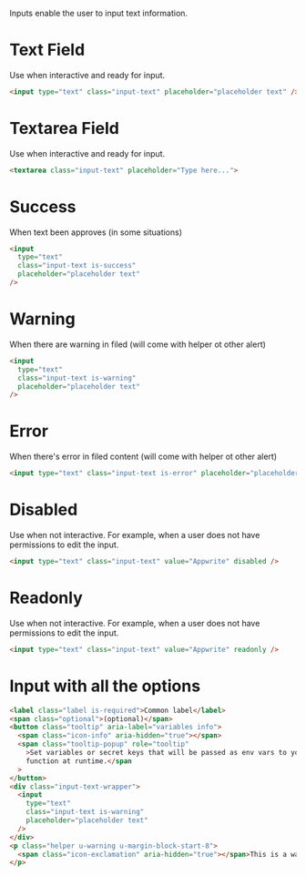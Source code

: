 Inputs enable the user to input text information.

# Text Field

Use when interactive and ready for input.

```html
<input type="text" class="input-text" placeholder="placeholder text" />
```

# Textarea Field

Use when interactive and ready for input.

```html
<textarea class="input-text" placeholder="Type here...">
```

# Success

When text been approves (in some situations)

```html
<input
  type="text"
  class="input-text is-success"
  placeholder="placeholder text"
/>
```

# Warning

When there are warning in filed (will come with helper ot other alert)

```html
<input
  type="text"
  class="input-text is-warning"
  placeholder="placeholder text"
/>
```

# Error

When there's error in filed content (will come with helper ot other alert)

```html
<input type="text" class="input-text is-error" placeholder="placeholder text" />
```

# Disabled

Use when not interactive. For example, when a user does not have permissions to edit the input.

```html
<input type="text" class="input-text" value="Appwrite" disabled />
```

# Readonly

Use when not interactive. For example, when a user does not have permissions to edit the input.

```html
<input type="text" class="input-text" value="Appwrite" readonly />
```

# Input with all the options

```html
<label class="label is-required">Common label</label>
<span class="optional">(optional)</span>
<button class="tooltip" aria-label="variables info">
  <span class="icon-info" aria-hidden="true"></span>
  <span class="tooltip-popup" role="tooltip"
    >Set variables or secret keys that will be passed as env vars to your
    function at runtime.</span
  >
</button>
<div class="input-text-wrapper">
  <input
    type="text"
    class="input-text is-warning"
    placeholder="placeholder text"
  />
</div>
<p class="helper u-warning u-margin-block-start-8">
  <span class="icon-exclamation" aria-hidden="true"></span>This is a warning
</p>
```
